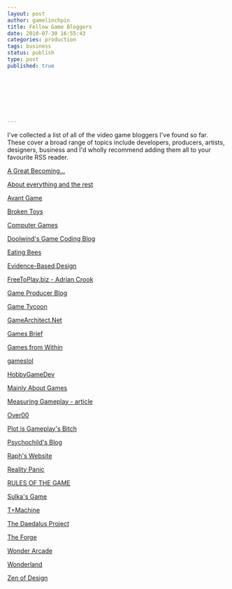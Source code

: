 ```yaml
---
layout: post
author: gamelinchpin
title: Fellow Game Bloggers
date: 2010-07-30 16:55:43
categories: production
tags: business
status: publish
type: post
published: true








---
```

I've collected a list of all of the video game bloggers I've found so
far. These cover a broad range of topics include developers, producers,
artists, designers, business and I'd wholly recommend adding them all to
your favourite RSS reader.

[A Great
Becoming...](http://agreatbecoming.wordpress.com/ "A Great Becoming...")

[About everything and the
rest](http://emme73.blogspot.com/ "About everything and the rest")

[Avant Game](http://blog.avantgame.com/ "Avant Game")

[Broken Toys](http://brokentoys.org/ "Broken Toys")

[Computer Games](http://www.winterwolves.net/blog "Computer Games")

[Doolwind's Game Coding
Blog](http://www.doolwind.com/blog "Doolwind's Game Coding Blog")

[Eating Bees](http://eatingbees.brokentoys.org/ "Eating Bees")

[Evidence-Based
Design](http://www.lietcam.com/blog "Evidence-Based Design")

[FreeToPlay.biz - Adrian
Crook](http://freetoplay.biz/ "FreeToPlay.biz - Adrian Crook")

[Game Producer Blog](http://www.gameproducer.net/ "Game Producer Blog")

[Game Tycoon](http://www.edery.org/ "Game Tycoon")

[GameArchitect.Net](http://www.gamearchitect.net/ "GameArchitect.Net")

[Games Brief](http://www.gamesbrief.com/ "Games Brief")

[Games from Within](http://gamesfromwithin.com/ "Games from Within")

[gameslol](http://www.gameslol.com/ "gameslol")

[HobbyGameDev](http://www.hobbygamedev.com/ "HobbyGameDev")

[Mainly About
Games](http://www.mainlyaboutgames.co.uk/ "Mainly About Games")

[Measuring Gameplay -
article](http://orbusgameworks.com/blog/ "Measuring Gameplay - article")

[Over00](http://www.over00.com/ "Over00")

[Plot is Gameplay's
Bitch](http://tom-jubert.blogspot.com/ "Plot is Gameplay's Bitch")

[Psychochild's Blog](http://psychochild.org/ "Psychochild's Blog")

[Raph's Website](http://www.raphkoster.com/ "Raph's Website")

[Reality Panic](http://www.realitypanic.com/ "Reality Panic")

[RULES OF THE GAME](http://rulesofthega.me/ "RULES OF THE GAME")

[Sulka's Game](http://www.sulka.net/ "Sulka's Game")

[T=Machine](http://t-machine.org/ "T=Machine")

[The Daedalus
Project](http://www.nickyee.com/daedalus/ "The Daedalus Project")

[The Forge](http://forge.ironrealms.com/ "The Forge")

[Wonder Arcade](http://wonderarcade.wordpress.com/ "Wonder Arcade")

[Wonderland](http://www.wonderlandblog.com/wonderland/ "Wonderland")

[Zen of Design](http://www.zenofdesign.com/ "Zen of Design")
